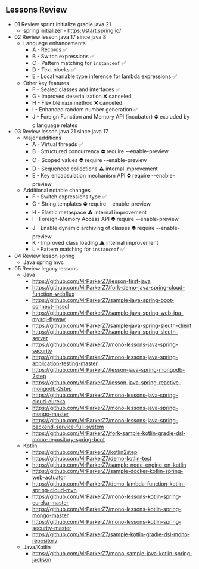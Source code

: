 ## Lessons Review

- 01 Review sprint initialize gradle java 21
    - spring initializer - https://start.spring.io/
- 02 Review lesson java 17 since java 8
    - Language enhancements
        - A - Records ✅
        - B - Switch expressions ✅
        - C - Pattern matching for `instanceof` ✅
        - D - Text blocks ✅
        - E - Local variable type inference for lambda expressions ✅
    - Other key features
        - F - Sealed classes and interfaces ✅
        - G - Improved deserialization ❌ canceled
        - H - Flexible `main` method ❌ canceled
        - I - Enhanced random number generation ✅
        - J - Foreign Function and Memory API (incubator) ⛔ excluded by c language relates
- 03 Review lesson java 21 since java 17
    - Major additions
        - A - Virtual threads ✅
        - B - Structured concurrency ⛔ require --enable-preview
        - C - Scoped values ⛔ require --enable-preview
        - D - Sequenced collections ⚠️ internal improvement
        - E - Key encapsulation mechanism API ⛔ require --enable-preview
    - Additional notable changes
        - F - Switch expressions type ✅
        - G - String templates ⛔ require --enable-preview
        - H - Elastic metaspace ⚠️ internal improvement
        - I - Foreign-Memory Access API ⛔ require --enable-preview
        - J - Enable dynamic archiving of classes ⛔ require --enable-preview
        - K - Improved class loading ⚠️ internal improvement
        - L - Pattern matching for `instanceof` ✅
- 04 Review lesson spring 
  - Java spring mvc
- 05 Review legacy lessons
  - Java
    - https://github.com/MrParkerZ7/lesson-first-java
    - https://github.com/MrParkerZ7/fork-demo-java-spring-cloud-function-webflux
    - https://github.com/MrParkerZ7/sample-java-spring-boot-connect-mssql
    - https://github.com/MrParkerZ7/sample-java-spring-web-jpa-mysql-flyway
    - https://github.com/MrParkerZ7/sample-java-spring-sleuth-client
    - https://github.com/MrParkerZ7/sample-java-spring-sleuth-server
    - https://github.com/MrParkerZ7/mono-lessons-java-spring-security
    - https://github.com/MrParkerZ7/mono-lessons-java-spring-application-testing-master
    - https://github.com/MrParkerZ7/lesson-java-spring-mongodb-2step
    - https://github.com/MrParkerZ7/lesson-java-spring-reactive-mongodb-2step
    - https://github.com/MrParkerZ7/mono-lessons-java-spring-cloud-eureka
    - https://github.com/MrParkerZ7/mono-lessons-java-spring-mongo-master
    - https://github.com/MrParkerZ7/mono-lessons-java-spring-backend-service-full-system
    - https://github.com/MrParkerZ7/fork-sample-kotlin-gradle-dsl-mono-repository-spring-boot
  - Kotlin
    - https://github.com/MrParkerZ7/kotlin2step
    - https://github.com/MrParkerZ7/demo-kotlin-test
    - https://github.com/MrParkerZ7/sample-node-engine-on-kotlin
    - https://github.com/MrParkerZ7/sample-docker-kotlin-spring-web-actuator
    - https://github.com/MrParkerZ7/demo-lambda-function-kotlin-spring-cloud-mvn
    - https://github.com/MrParkerZ7/mono-lessons-kotlin-spring-eureka-master
    - https://github.com/MrParkerZ7/mono-lessons-kotlin-spring-mongo-master
    - https://github.com/MrParkerZ7/mono-lessons-kotlin-spring-security-master
    - https://github.com/MrParkerZ7/sample-kotlin-gradle-dsl-mono-repository
  - Java/Kotlin
    - https://github.com/MrParkerZ7/mono-sample-java-kotlin-spring-jackson